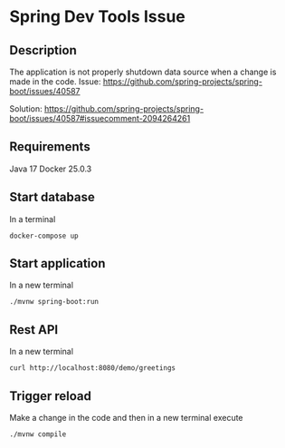 # Spring Dev Tools Issue

## Description

The application is not properly shutdown data source when a change is made in the code. Issue:
https://github.com/spring-projects/spring-boot/issues/40587

Solution:
https://github.com/spring-projects/spring-boot/issues/40587#issuecomment-2094264261

## Requirements

Java 17
Docker 25.0.3

## Start database

In a terminal

```shell
docker-compose up
```

## Start application

In a new terminal

```shell
./mvnw spring-boot:run
```

## Rest API

In a new terminal

```shell
curl http://localhost:8080/demo/greetings
```

## Trigger reload

Make a change in the code and then in a new terminal execute

```shell
./mvnw compile
```

